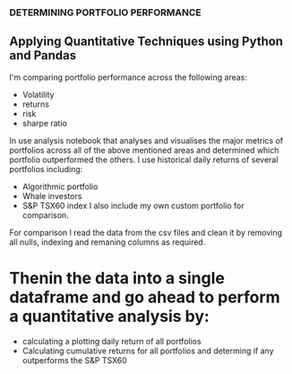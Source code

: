 ### DETERMINING PORTFOLIO PERFORMANCE

## Applying Quantitative Techniques using Python and Pandas

I'm comparing portfolio performance across the following areas:
* Volatility
* returns
* risk
* sharpe ratio

In use analysis notebook that analyses and visualises the major metrics of portfolios across all of the above mentioned areas and determined which portfolio outperformed the others.
I use historical daily returns of several portfolios including:
* Algorithmic portfolio
* Whale investors
* S&P TSX60 index
I also include my own custom portfolio for comparison.

For comparison I read the data from the csv files and clean it by removing all nulls, indexing and remaning columns as required.

# Thenin the data into a single dataframe and go ahead to perform a quantitative analysis by:

* calculating a plotting daily return of all portfolios
* Calculating cumulative returns for all portfolios and determing if any outperforms the S&P TSX60



